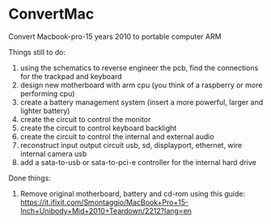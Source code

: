 # ConvertMac
Convert Macbook-pro-15 years 2010 to portable computer ARM 

Things still to do: 

1) using the schematics to reverse engineer the pcb, find the connections for the trackpad and keyboard  
2) design new motherboard with arm cpu (you think of a raspberry or more performing cpu)
3) create a battery management system (insert a more powerful, larger and lighter battery)
4) create the circuit to control the monitor 
5) create the circuit to control keyboard backlight
6) create the circuit to control the internal and external audio 
7) reconstruct input output circuit usb, sd, displayport, ethernet, wire internal camera usb 
8) add a sata-to-usb or sata-to-pci-e controller for the internal hard drive 

Done things:

1)  Remove original motherboard, battery and cd-rom using this guide: https://it.ifixit.com/Smontaggio/MacBook+Pro+15-Inch+Unibody+Mid+2010+Teardown/2212?lang=en
